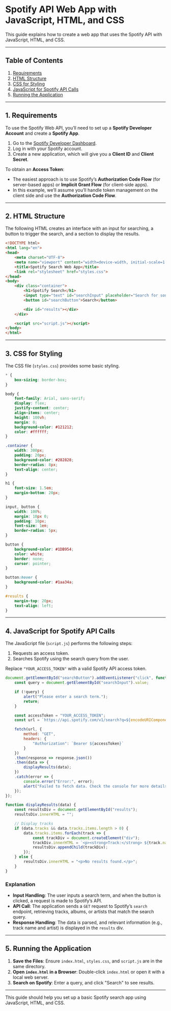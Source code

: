 
# Spotify API Web App with JavaScript, HTML, and CSS

This guide explains how to create a web app that uses the Spotify API with JavaScript, HTML, and CSS.

---

## Table of Contents

1. [Requirements](#requirements)
2. [HTML Structure](#html-structure)
3. [CSS for Styling](#css-for-styling)
4. [JavaScript for Spotify API Calls](#javascript-for-spotify-api-calls)
5. [Running the Application](#running-the-application)

---

## 1. Requirements

To use the Spotify Web API, you’ll need to set up a **Spotify Developer Account** and create a **Spotify App**.

1. Go to the [Spotify Developer Dashboard](https://developer.spotify.com/dashboard/applications).
2. Log in with your Spotify account.
3. Create a new application, which will give you a **Client ID** and **Client Secret**.

To obtain an **Access Token**:
- The easiest approach is to use Spotify’s **Authorization Code Flow** (for server-based apps) or **Implicit Grant Flow** (for client-side apps).
- In this example, we’ll assume you’ll handle token management on the client side and use the **Authorization Code Flow**.

---

## 2. HTML Structure

The following HTML creates an interface with an input for searching, a button to trigger the search, and a section to display the results.

```html
<!DOCTYPE html>
<html lang="en">
<head>
    <meta charset="UTF-8">
    <meta name="viewport" content="width=device-width, initial-scale=1.0">
    <title>Spotify Search Web App</title>
    <link rel="stylesheet" href="styles.css">
</head>
<body>
    <div class="container">
        <h1>Spotify Search</h1>
        <input type="text" id="searchInput" placeholder="Search for songs, artists, or albums...">
        <button id="searchButton">Search</button>

        <div id="results"></div>
    </div>

    <script src="script.js"></script>
</body>
</html>
```

---

## 3. CSS for Styling

The CSS file (`styles.css`) provides some basic styling.

```css
* {
    box-sizing: border-box;
}

body {
    font-family: Arial, sans-serif;
    display: flex;
    justify-content: center;
    align-items: center;
    height: 100vh;
    margin: 0;
    background-color: #121212;
    color: #ffffff;
}

.container {
    width: 300px;
    padding: 20px;
    background-color: #282828;
    border-radius: 8px;
    text-align: center;
}

h1 {
    font-size: 1.5em;
    margin-bottom: 20px;
}

input, button {
    width: 100%;
    margin: 10px 0;
    padding: 10px;
    font-size: 1em;
    border-radius: 5px;
}

button {
    background-color: #1DB954;
    color: white;
    border: none;
    cursor: pointer;
}

button:hover {
    background-color: #1aa34a;
}

#results {
    margin-top: 20px;
    text-align: left;
}
```

---

## 4. JavaScript for Spotify API Calls

The JavaScript file (`script.js`) performs the following steps:
1. Requests an access token.
2. Searches Spotify using the search query from the user.

Replace `"YOUR_ACCESS_TOKEN"` with a valid Spotify API access token.

```javascript
document.getElementById("searchButton").addEventListener("click", function() {
    const query = document.getElementById("searchInput").value;

    if (!query) {
        alert("Please enter a search term.");
        return;
    }

    const accessToken = "YOUR_ACCESS_TOKEN";
    const url = `https://api.spotify.com/v1/search?q=${encodeURIComponent(query)}&type=track,artist,album&limit=10`;

    fetch(url, {
        method: "GET",
        headers: {
            "Authorization": `Bearer ${accessToken}`
        }
    })
    .then(response => response.json())
    .then(data => {
        displayResults(data);
    })
    .catch(error => {
        console.error("Error:", error);
        alert("Failed to fetch data. Check the console for more details.");
    });
});

function displayResults(data) {
    const resultsDiv = document.getElementById("results");
    resultsDiv.innerHTML = "";

    // Display tracks
    if (data.tracks && data.tracks.items.length > 0) {
        data.tracks.items.forEach(track => {
            const trackDiv = document.createElement("div");
            trackDiv.innerHTML = `<p><strong>Track:</strong> ${track.name} - ${track.artists[0].name}</p>`;
            resultsDiv.appendChild(trackDiv);
        });
    } else {
        resultsDiv.innerHTML = "<p>No results found.</p>";
    }
}
```

### Explanation

- **Input Handling**: The user inputs a search term, and when the button is clicked, a request is made to Spotify’s API.
- **API Call**: The application sends a `GET` request to Spotify’s `search` endpoint, retrieving tracks, albums, or artists that match the search query.
- **Response Handling**: The data is parsed, and relevant information (e.g., track name and artist) is displayed in the `results` div.

---

## 5. Running the Application

1. **Save the Files**: Ensure `index.html`, `styles.css`, and `script.js` are in the same directory.
2. **Open `index.html` in a Browser**: Double-click `index.html` or open it with a local web server.
3. **Search on Spotify**: Enter a query, and click "Search" to see results.

---

This guide should help you set up a basic Spotify search app using JavaScript, HTML, and CSS.
